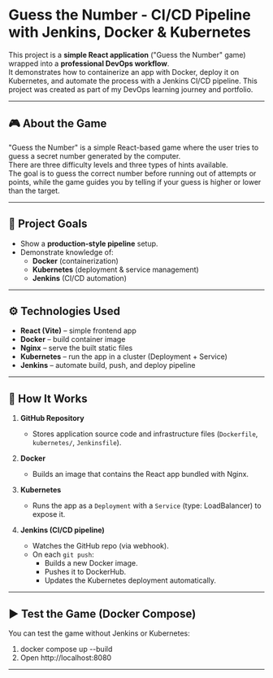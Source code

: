 # Guess the Number - CI/CD Pipeline with Jenkins, Docker & Kubernetes

This project is a **simple React application** ("Guess the Number" game) wrapped into a **professional DevOps workflow**.  
It demonstrates how to containerize an app with Docker, deploy it on Kubernetes, and automate the process with a Jenkins CI/CD pipeline.
This project was created as part of my DevOps learning journey and portfolio.

---

## 🎮 About the Game
"Guess the Number" is a simple React-based game where the user tries to guess a secret number generated by the computer.  
There are three difficulty levels and three types of hints available.  
The goal is to guess the correct number before running out of attempts or points, while the game guides you by telling if your guess is higher or lower than the target.

---

## 📌 Project Goals
- Show a **production-style pipeline** setup.  
- Demonstrate knowledge of:
  - **Docker** (containerization)  
  - **Kubernetes** (deployment & service management)  
  - **Jenkins** (CI/CD automation)  
---

## ⚙️ Technologies Used
- **React (Vite)** – simple frontend app  
- **Docker** – build container image  
- **Nginx** – serve the built static files  
- **Kubernetes** – run the app in a cluster (Deployment + Service)  
- **Jenkins** – automate build, push, and deploy pipeline  

---

## 📝 How It Works
1. **GitHub Repository**  
   - Stores application source code and infrastructure files (`Dockerfile`, `kubernetes/`, `Jenkinsfile`).

2. **Docker**  
   - Builds an image that contains the React app bundled with Nginx.

3. **Kubernetes**  
   - Runs the app as a `Deployment` with a `Service` (type: LoadBalancer) to expose it.

4. **Jenkins (CI/CD pipeline)**  
   - Watches the GitHub repo (via webhook).  
   - On each `git push`:  
     - Builds a new Docker image.  
     - Pushes it to DockerHub.  
     - Updates the Kubernetes deployment automatically.

---

## ▶️ Test the Game (Docker Compose)
You can test the game without Jenkins or Kubernetes:

1. docker compose up --build
2. Open http://localhost:8080

---
## 
